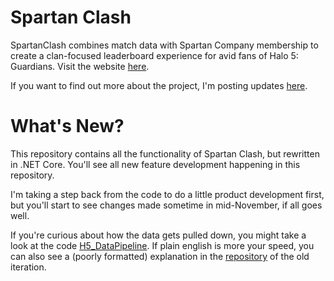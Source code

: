 # Spartan Clash

SpartanClash combines match data with Spartan Company membership to create a clan-focused leaderboard experience for avid fans of Halo 5: Guardians.  Visit the website [here](http://www.spartanclash.com).

If you want to find out more about the project, I'm posting updates [here](https://idle-cycles.com/2017/10/upgrading-the-spartan-company/).  

# What's New?
This repository contains all the functionality of Spartan Clash, but rewritten in .NET Core.  You'll see all new feature development happening in this repository.

I'm taking a step back from the code to do a little product development first, but you'll start to see changes made sometime in mid-November, if all goes well.

If you're curious about how the data gets pulled down, you might take a look at the code [H5_DataPipeline](https://github.com/C-Kennelly/H5_DataPipeline).  If plain english is more your speed, you can also see a (poorly formatted) explanation in the [repository](https://github.com/C-Kennelly/SpartanClash) of the old iteration.
